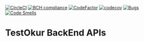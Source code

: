 [![CircleCI](https://circleci.com/gh/testokur/TestOkur.WebApi.svg?style=svg)](https://circleci.com/gh/testokur/TestOkur.WebApi)
[![BCH compliance](https://bettercodehub.com/edge/badge/NazmiAltun/TestOkur.WebApi?branch=master)](https://bettercodehub.com/)
[![CodeFactor](https://www.codefactor.io/repository/github/testokur/testokur.webapi/badge)](https://www.codefactor.io/repository/github/testokur/testokur.webapi)
[![codecov](https://codecov.io/gh/NazmiAltun/TestOkur.WebApi/branch/master/graph/badge.svg)](https://codecov.io/gh/NazmiAltun/TestOkur.WebApi)
[![Bugs](https://sonarcloud.io/api/project_badges/measure?project=NazmiAltun_TestOkur.WebApi&metric=bugs)](https://sonarcloud.io/dashboard?id=NazmiAltun_TestOkur.WebApi)
[![Code Smells](https://sonarcloud.io/api/project_badges/measure?project=NazmiAltun_TestOkur.WebApi&metric=code_smells)](https://sonarcloud.io/dashboard?id=NazmiAltun_TestOkur.WebApi)
# TestOkur BackEnd APIs